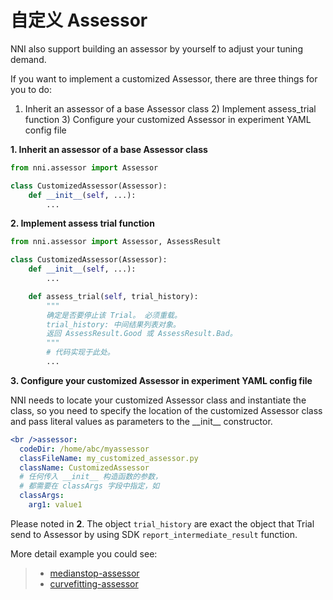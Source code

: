 # 自定义 Assessor

NNI also support building an assessor by yourself to adjust your tuning demand.

If you want to implement a customized Assessor, there are three things for you to do:

1) Inherit an assessor of a base Assessor class 2) Implement assess_trial function 3) Configure your customized Assessor in experiment YAML config file

**1. Inherit an assessor of a base Assessor class**

```python
from nni.assessor import Assessor

class CustomizedAssessor(Assessor):
    def __init__(self, ...):
        ...
```

**2. Implement assess trial function**

```python
from nni.assessor import Assessor, AssessResult

class CustomizedAssessor(Assessor):
    def __init__(self, ...):
        ...

    def assess_trial(self, trial_history):
        """
        确定是否要停止该 Trial。 必须重载。
        trial_history: 中间结果列表对象。
        返回 AssessResult.Good 或 AssessResult.Bad。
        """
        # 代码实现于此处。
        ...
```

**3. Configure your customized Assessor in experiment YAML config file**

NNI needs to locate your customized Assessor class and instantiate the class, so you need to specify the location of the customized Assessor class and pass literal values as parameters to the \_\_init__ constructor.

```yml
<br />assessor:
  codeDir: /home/abc/myassessor
  classFileName: my_customized_assessor.py
  className: CustomizedAssessor
  # 任何传入 __init__ 构造函数的参数，
  # 都需要在 classArgs 字段中指定，如
  classArgs:
    arg1: value1

```

Please noted in **2**. The object `trial_history` are exact the object that Trial send to Assessor by using SDK `report_intermediate_result` function.

More detail example you could see:

> - [medianstop-assessor](../../src/sdk/pynni/nni/medianstop_assessor)
> - [curvefitting-assessor](../../src/sdk/pynni/nni/curvefitting_assessor)